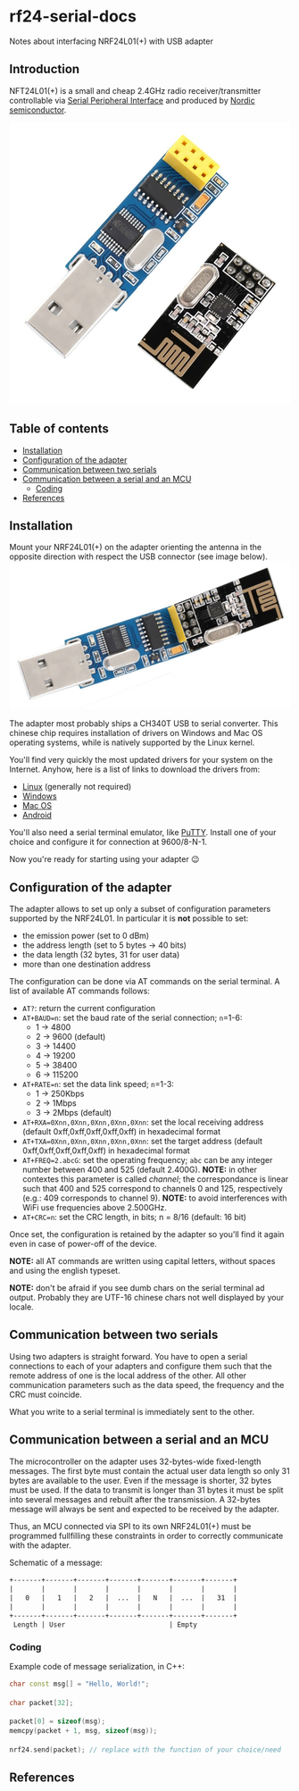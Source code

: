 # rf24-serial-docs
Notes about interfacing NRF24L01(+) with USB adapter

## Introduction

NFT24L01(+) is a small and cheap 2.4GHz radio receiver/transmitter
controllable via [Serial Peripheral Interface](https://en.wikipedia.org/wiki/Serial_Peripheral_Interface_Bus) and produced by
[Nordic semiconductor](http://www.nordicsemi.com/eng/Products/2.4GHz-RF/nRF24L01).

![NFR24L01 and USB adapter](/images/adapter.jpg)

## Table of contents

  * [Installation](#installation)
  * [Configuration of the adapter](#configuration-of-the-adapter)
  * [Communication between two serials](#communication-between-two-serials)
  * [Communication between a serial and an MCU](#communication-between-a-serial-and-an-mcu)
    * [Coding](#coding)
  * [References](#references)

## Installation
Mount your NRF24L01(+) on the adapter orienting the antenna in the
opposite direction with respect the USB connector (see image below).
![How to mount the NFR24L01 on USB adapter](/images/how_to_mount.jpg)

The adapter most probably ships a CH340T USB to serial converter. This
chinese chip requires installation of drivers on Windows and Mac OS
operating systems, while is natively supported by the Linux kernel.

You'll find very quickly the most updated drivers for your system on the
Internet. Anyhow, here is a list of links to download the drivers from:
  * [Linux](http://bsfrance.fr/documentation/10661_NRF24L01_ADAPTER/CH341SER_LINUX.ZIP) (generally not required)
  * [Windows](http://bsfrance.fr/documentation/10661_NRF24L01_ADAPTER/CH341SER.ZIP)
  * [Mac OS](http://bsfrance.fr/documentation/10661_NRF24L01_ADAPTER/CH341SER_MAC.ZIP)
  * [Android](http://bsfrance.fr/documentation/10661_NRF24L01_ADAPTER/CH341SER_ANDROID.ZIP)

You'll also need a serial terminal emulator, like
[PuTTY](http://www.putty.org/). Install one of your choice and configure
it for connection at 9600/8-N-1.

Now you're ready for starting using your adapter :wink:

## Configuration of the adapter
The adapter allows to set up only a subset of configuration parameters
supported by the NRF24L01. In particular it is **not** possible to set:

  * the emission power (set to 0 dBm)
  * the address length (set to 5 bytes -> 40 bits)
  * the data length (32 bytes, 31 for user data)
  * more than one destination address

The configuration can be done via AT commands on the serial terminal.
A list of available AT commands follows:

  * `AT?`: return the current configuration
  * `AT+BAUD=n`: set the baud rate of the serial connection; `n`=1-6:
    * 1 -> 4800
    * 2 -> 9600 (default)
    * 3 -> 14400
    * 4 -> 19200
    * 5 -> 38400
    * 6 -> 115200
  * `AT+RATE=n`: set the data link speed; `n`=1-3:
    * 1 -> 250Kbps
    * 2 -> 1Mbps
    * 3 -> 2Mbps (default)
  * `AT+RXA=0Xnn,0Xnn,0Xnn,0Xnn,0Xnn`: set the local receiving address (default 0xff,0xff,0xff,0xff,0xff) in hexadecimal format
  * `AT+TXA=0Xnn,0Xnn,0Xnn,0Xnn,0Xnn`: set the target address (default 0xff,0xff,0xff,0xff,0xff) in hexadecimal format
  * `AT+FREQ=2.abcG`: set the operating frequency; `abc` can be any integer number between 400 and 525 (default 2.400G). **NOTE:** in other contextes this parameter is called *channel*; the correspondance is linear such that 400 and 525 correspond to channels 0 and 125, respectively (e.g.: 409 corresponds to channel 9). **NOTE:** to avoid interferences with WiFi use frequencies above 2.500GHz.
  * `AT+CRC=n`: set the CRC length, in bits; n = 8/16 (default: 16 bit)

Once set, the configuration is retained by the adapter so you'll find it
again even in case of power-off of the device.

**NOTE:** all AT commands are written using capital letters, without
spaces and using the english typeset.

**NOTE:** don't be afraid if you see dumb chars on the serial terminal ad
output. Probably they are UTF-16 chinese chars not well displayed by your
locale.

## Communication between two serials
Using two adapters is straight forward. You have to open a serial
connections to each of your adapters and configure them such that the
remote address of one is the local address of the other. All other
communication parameters such as the data speed, the frequency and the CRC
must coincide.

What you write to a serial terminal is immediately sent to the other.

## Communication between a serial and an MCU
The microcontroller on the adapter uses 32-bytes-wide fixed-length
messages. The first byte must contain the actual user data length so only
31 bytes are available to the user. Even if the message is shorter, 32
bytes must be used.
If the data to transmit is longer than 31 bytes it must be split into
several messages and rebuilt after the transmission.
A 32-bytes message will always be sent and expected to be received by the
adapter.

Thus, an MCU connected via SPI to its own NRF24L01(+) must be programmed
fullfilling these constraints in order to correctly communicate with the
adapter.

Schematic of a message:

    +-------+-------+-------+-------+-------+-------+-------+
    |       |       |       |       |       |       |       |
    |   0   |   1   |   2   |  ...  |   N   |  ...  |   31  |
    |       |       |       |       |       |       |       |
    +-------+-------+-------+-------+-------+-------+-------+
     Length | User                          | Empty

### Coding
Example code of message serialization, in C++:

```cpp
char const msg[] = "Hello, World!";

char packet[32];

packet[0] = sizeof(msg);
memcpy(packet + 1, msg, sizeof(msg));

nrf24.send(packet); // replace with the function of your choice/need
```

## References

